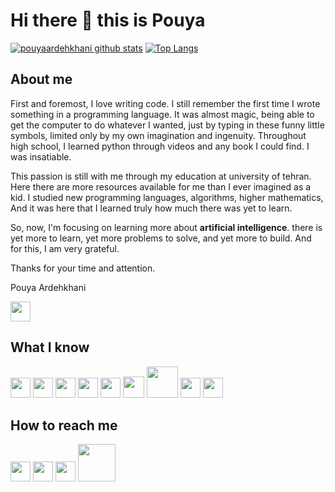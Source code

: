 # Hi there 👋 this is Pouya

[![pouyaardehkhani github stats](https://github-readme-stats.vercel.app/api?username=pouyaardehkhani&show_icons=true&theme=tokyonight)](https://github.com/pouyaardehkhani)
[![Top Langs](https://github-readme-stats.vercel.app/api/top-langs/?username=pouyaardehkhani&layout=compact&langs_count=10&theme=tokyonight&hide=html,css)](https://github.com/pouyaardehkhani)


## About me
First and foremost, I love writing code. I still remember the first time I wrote something in a programming language. It was almost magic, being able to get the computer to do whatever I wanted, just by typing in these funny little symbols, limited only by my own imagination and ingenuity. Throughout high school, I learned python through videos and any book I could find. I was insatiable.

This passion is still with me through my education at university of tehran. Here there are more resources available for me than I ever imagined as a kid. I studied new programming languages, algorithms, higher mathematics, And it was here that I learned truly how much there was yet to learn.

So, now, I'm focusing on learning more about **artificial intelligence**. there is yet more to learn, yet more problems to solve, and yet more to build. And for this, I am very grateful.

Thanks for your time and attention.

Pouya Ardehkhani

<img src="https://drive.google.com/file/d/1vqtnonwCD0iDhXae9pbEfyuSTCldgwfN/view?usp=sharing" width="32">

## What I know
<img src="https://cdn.cdnlogo.com/logos/c/76/c.svg" width="32"> <img src="https://www.vectorlogo.zone/logos/kotlinlang/kotlinlang-icon.svg" width="32"> <img src="https://www.vectorlogo.zone/logos/java/java-icon.svg" width="32"> <img src="https://www.vectorlogo.zone/logos/git-scm/git-scm-icon.svg" width="32">
<img src="https://www.vectorlogo.zone/logos/python/python-icon.svg" width="32">
<img src="https://zappysys.com/blog/wp-content/uploads/2018/06/tableau-integration-logo.png" width="34">
<img src="https://upload.wikimedia.org/wikipedia/commons/thumb/9/92/LaTeX_logo.svg/1599px-LaTeX_logo.svg.png" width="50">
<img src="https://www.vectorlogo.zone/logos/github/github-tile.svg" width="32">
<img src="https://upload.wikimedia.org/wikipedia/commons/6/6a/Gnu-octave-logo.svg" width="32">

## How to reach me
[<img src="https://www.vectorlogo.zone/logos/telegram/telegram-tile.svg" width="32">](https://t.me/Pouya_ardehkhani) [<img src="https://www.vectorlogo.zone/logos/linkedin/linkedin-tile.svg" width="32">](https://www.linkedin.com/in/pouya-ardehkhani) [<img src="https://www.vectorlogo.zone/logos/twitter/twitter-tile.svg" width="32">](https://twitter.com/PouyaA08879851) [<img src="https://www.vectorlogo.zone/logos/kaggle/kaggle-ar21.svg" width="60">](https://www.kaggle.com/pouyaardehkhani) 


<!--
**pouyaardehkhani/PouyaArdehkhani** is a ✨ _special_ ✨ repository because its `README.md` (this file) appears on your GitHub profile.

Here are some ideas to get you started:

- 🔭 I’m currently working on ...
- 🌱 I’m currently learning ...
- 👯 I’m looking to collaborate on ...
- 🤔 I’m looking for help with ...
- 💬 Ask me about ...
- 📫 How to reach me: ...
- 😄 Pronouns: ...
- ⚡ Fun fact: ...
-->
